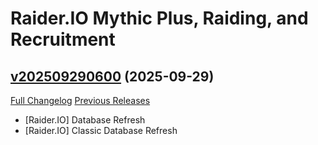 # Raider.IO Mythic Plus, Raiding, and Recruitment

## [v202509290600](https://github.com/RaiderIO/raiderio-addon/tree/v202509290600) (2025-09-29)
[Full Changelog](https://github.com/RaiderIO/raiderio-addon/compare/v202509280600...v202509290600) [Previous Releases](https://github.com/RaiderIO/raiderio-addon/releases)

- [Raider.IO] Database Refresh  
- [Raider.IO] Classic Database Refresh  
